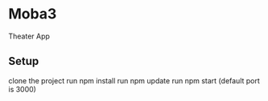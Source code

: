 # Moba3
Theater App

## Setup
clone the project
run npm install
run npm update
run npm start (default port is 3000)
